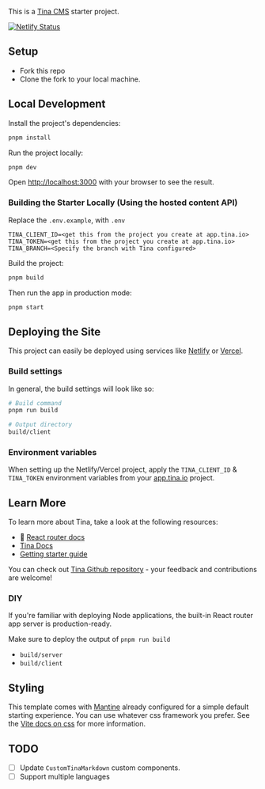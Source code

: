 This is a [Tina CMS](https://tina.io/) starter project. 

[![Netlify Status](https://api.netlify.com/api/v1/badges/11e3a8ad-3aa1-4e75-8ea6-94f84b404646/deploy-status)](https://app.netlify.com/sites/tina-rr7-starter/deploys)

## Setup

- Fork this repo
- Clone the fork to your local machine.

## Local Development

Install the project's dependencies:

```bash
pnpm install
```

Run the project locally:

```bash
pnpm dev
```

Open [http://localhost:3000](http://localhost:3000) with your browser to see the result.

### Building the Starter Locally (Using the hosted content API)

Replace the `.env.example`, with `.env`

```
TINA_CLIENT_ID=<get this from the project you create at app.tina.io>
TINA_TOKEN=<get this from the project you create at app.tina.io>
TINA_BRANCH=<Specify the branch with Tina configured>
```

Build the project:

```bash
pnpm build
```

Then run the app in production mode:

```sh
pnpm start
```

## Deploying the Site

This project can easily be deployed using services like [Netlify](https://www.netlify.com/) or [Vercel](https://vercel.com/).

### Build settings

In general, the build settings will look like so:

```bash
# Build command
pnpm run build

# Output directory
build/client
```

### Environment variables

When setting up the Netlify/Vercel project, apply the `TINA_CLIENT_ID` & `TINA_TOKEN` environment variables from your [app.tina.io](https://app.tina.io) project.

## Learn More

To learn more about Tina, take a look at the following resources:

- 📖 [React router docs](https://reactrouter.com/home)
- [Tina Docs](https://tina.io/docs)
- [Getting starter guide](https://tina.io/docs/introduction/using-starter/)

You can check out [Tina Github repository](https://github.com/tinacms/tinacms) - your feedback and contributions are welcome!

### DIY

If you're familiar with deploying Node applications, the built-in React router app server is production-ready.

Make sure to deploy the output of `pnpm run build`

- `build/server`
- `build/client`

## Styling

This template comes with [Mantine](https://mantine.dev/) already configured for a simple default starting experience. You can use whatever css framework you prefer. See the [Vite docs on css](https://vitejs.dev/guide/features.html#css) for more information.

## TODO

- [ ] Update `CustomTinaMarkdown` custom components.
- [ ] Support multiple languages